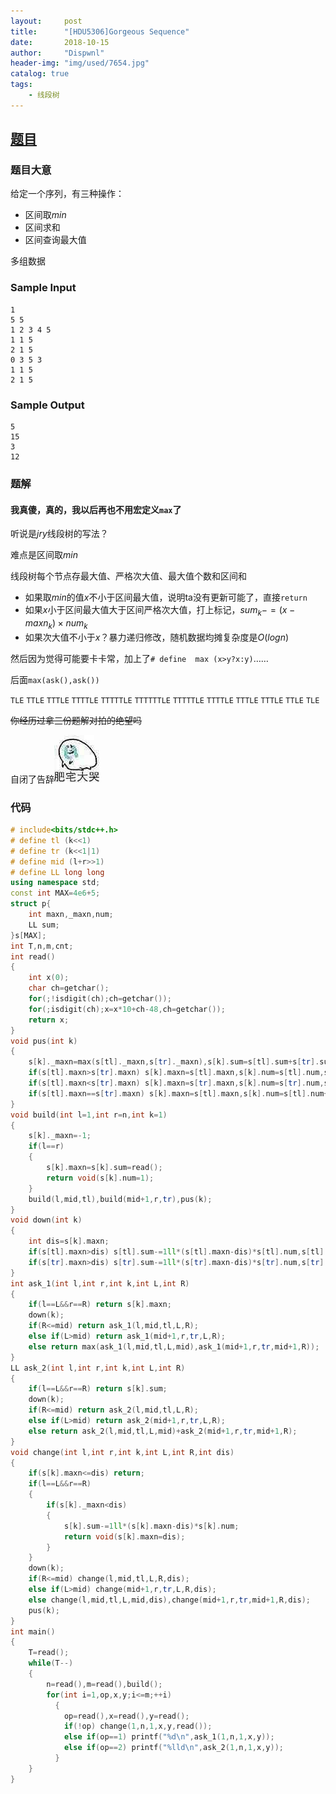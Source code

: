 ```yaml
---
layout:     post
title:      "[HDU5306]Gorgeous Sequence"
date:       2018-10-15
author:     "Dispwnl"
header-img: "img/used/7654.jpg"
catalog: true
tags:
    - 线段树
---
```

## [题目](https://vjudge.net/problem/HDU-5306)
### 题目大意
给定一个序列，有三种操作：
- 区间取$min$
- 区间求和
- 区间查询最大值

多组数据

### Sample Input
```plain
1
5 5
1 2 3 4 5
1 1 5
2 1 5
0 3 5 3
1 1 5
2 1 5
```
### Sample Output
```plain
5
15
3
12
```
### 题解
#### 我真傻，真的，我以后再也不用宏定义<code>max</code>了

听说是$jry$线段树的写法？

难点是区间取$min$

线段树每个节点存最大值、严格次大值、最大值个数和区间和

- 如果取$min$的值$x$不小于区间最大值，说明ta没有更新可能了，直接<code>return</code>
- 如果$x$小于区间最大值大于区间严格次大值，打上标记，$sum_k-=(x-maxn_k)\times num_k$
- 如果次大值不小于$x$？暴力递归修改，随机数据均摊复杂度是$O(logn)$

然后因为觉得可能要卡卡常，加上了```# define  max (x>y?x:y)```……

后面```max(ask(),ask())```

<code>TLE</code>
<code>TTLE</code>
<code>TTTLE</code>
<code>TTTTLE</code>
<code>TTTTTLE</code>
<code>TTTTTTLE</code>
<code>TTTTTLE</code>
<code>TTTTLE</code>
<code>TTTLE</code>
<code>TTTLE</code>
<code>TTLE</code>
<code>TLE</code>

~~你经历过拿三份题解对拍的绝望吗~~

自闭了告辞![](/img/qaq/346.jpg)

### 代码
```c++
# include<bits/stdc++.h>
# define tl (k<<1)
# define tr (k<<1|1)
# define mid (l+r>>1)
# define LL long long
using namespace std;
const int MAX=4e6+5;
struct p{
	int maxn,_maxn,num;
	LL sum;
}s[MAX];
int T,n,m,cnt;
int read()
{
	int x(0);
	char ch=getchar();
	for(;!isdigit(ch);ch=getchar());
	for(;isdigit(ch);x=x*10+ch-48,ch=getchar());
	return x;
}
void pus(int k)
{
	s[k]._maxn=max(s[tl]._maxn,s[tr]._maxn),s[k].sum=s[tl].sum+s[tr].sum;
	if(s[tl].maxn>s[tr].maxn) s[k].maxn=s[tl].maxn,s[k].num=s[tl].num,s[k]._maxn=max(s[k]._maxn,s[tr].maxn);
	if(s[tl].maxn<s[tr].maxn) s[k].maxn=s[tr].maxn,s[k].num=s[tr].num,s[k]._maxn=max(s[k]._maxn,s[tl].maxn);
	if(s[tl].maxn==s[tr].maxn) s[k].maxn=s[tl].maxn,s[k].num=s[tl].num+s[tr].num;
}
void build(int l=1,int r=n,int k=1)
{
	s[k]._maxn=-1;
	if(l==r)
	{
		s[k].maxn=s[k].sum=read();
		return void(s[k].num=1);
	}
	build(l,mid,tl),build(mid+1,r,tr),pus(k);
}
void down(int k)
{
	int dis=s[k].maxn;
	if(s[tl].maxn>dis) s[tl].sum-=1ll*(s[tl].maxn-dis)*s[tl].num,s[tl].maxn=dis;
	if(s[tr].maxn>dis) s[tr].sum-=1ll*(s[tr].maxn-dis)*s[tr].num,s[tr].maxn=dis;
}
int ask_1(int l,int r,int k,int L,int R)
{
	if(l==L&&r==R) return s[k].maxn;
	down(k);
	if(R<=mid) return ask_1(l,mid,tl,L,R);
	else if(L>mid) return ask_1(mid+1,r,tr,L,R);
	else return max(ask_1(l,mid,tl,L,mid),ask_1(mid+1,r,tr,mid+1,R));
}
LL ask_2(int l,int r,int k,int L,int R)
{
	if(l==L&&r==R) return s[k].sum;
	down(k);
	if(R<=mid) return ask_2(l,mid,tl,L,R);
	else if(L>mid) return ask_2(mid+1,r,tr,L,R);
	else return ask_2(l,mid,tl,L,mid)+ask_2(mid+1,r,tr,mid+1,R);
}
void change(int l,int r,int k,int L,int R,int dis)
{
	if(s[k].maxn<=dis) return;
	if(l==L&&r==R)
	{
		if(s[k]._maxn<dis)
		{
			s[k].sum-=1ll*(s[k].maxn-dis)*s[k].num;
			return void(s[k].maxn=dis);
		}
	}
	down(k);
	if(R<=mid) change(l,mid,tl,L,R,dis);
	else if(L>mid) change(mid+1,r,tr,L,R,dis);
	else change(l,mid,tl,L,mid,dis),change(mid+1,r,tr,mid+1,R,dis);
	pus(k);
}
int main()
{
	T=read();
	while(T--)
	{
		n=read(),m=read(),build();
		for(int i=1,op,x,y;i<=m;++i)
		  {
		  	op=read(),x=read(),y=read();
		  	if(!op) change(1,n,1,x,y,read());
		  	else if(op==1) printf("%d\n",ask_1(1,n,1,x,y));
		  	else if(op==2) printf("%lld\n",ask_2(1,n,1,x,y));
		  }
	}
}
```
